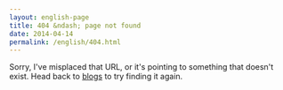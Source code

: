 ```yaml
---
layout: english-page
title: 404 &ndash; page not found
date: 2014-04-14
permalink: /english/404.html
---
```


<p>Sorry, I've misplaced that URL, or it's pointing to something that doesn't exist. Head back to <a href="{{ site.english.url }}">blogs</a> to try finding it again.</p>

